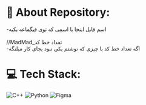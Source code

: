 # 💫 About Repository:
-اسم فایل اینجا با اسمی که توی فیگماعه یکیه<br><br>//MadMad_تعداد خط کد<br>-اگه تعداد خط کد با چیزی که نوشتم یکی نبود یجای کار میلنگه<br>


# 💻 Tech Stack:
![C++](https://img.shields.io/badge/c++-%2300599C.svg?style=for-the-badge&logo=c%2B%2B&logoColor=white) ![Python](https://img.shields.io/badge/python-3670A0?style=for-the-badge&logo=python&logoColor=ffdd54) ![Figma](https://img.shields.io/badge/figma-%23F24E1E.svg?style=for-the-badge&logo=figma&logoColor=white)
